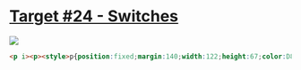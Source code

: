 # [Target #24 - Switches](https://cssbattle.dev/play/24)

![](https://cssbattle.dev/targets/24.png)

```HTML
<p i><p><style>p{position:fixed;margin:140;width:122;height:67;color:D86F45;background:#d86f45}[i]{width:50;height:50;border-radius:50%;box-shadow:-23px -8px 0 25px,57px -38px 0 25px,102px 17px,0 0 0 9in #f5d6b4
```
